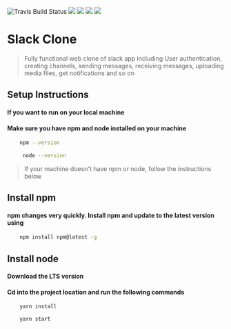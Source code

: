 <img src="https://img.shields.io/badge/build-passing-green" alt="Travis Build Status" data-canonical-src="https://img.shields.io/badge/build-passing-green" style="max-width:100%;"> <img src="https://img.shields.io/badge/version-1.0.0-blue"  data-canonical-src="https://img.shields.io/badge/version-1.0.0-blue" style="max-width:100%;">  <img src="https://img.shields.io/badge/commit%20activity-5%20%2F%20day-orange"  style="max-width:100%;"> <img src="https://img.shields.io/badge/contributor-1-red" style="max-width: 100%;"> <img src="https://img.shields.io/badge/tests-pending-yellow">


# Slack Clone

> Fully functional web clone of slack app including User authentication, creating channels, sending messages, receiving messages, uploading media files, get notifications and so on

## Setup Instructions
#### If you want to run on your local machine
#### Make sure you have npm and node installed on your machine

```bash
    npm --version
     
     node --version
```
> If your machine doesn't have npm or node, follow the instructions below
## Install npm
#### npm changes very quickly. Install npm and update to the latest version using

```bash
    npm install npm@latest -g
```

## Install node
#### Download the LTS version
    
#### Cd into the project location and run the following commands

```bash
    yarn install

    yarn start
```

